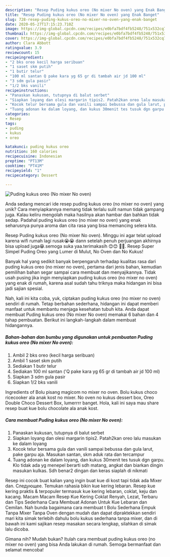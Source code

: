 ```yaml
---
description: "Resep Puding kukus oreo (No mixer No oven) yang Enak Banget"
title: "Resep Puding kukus oreo (No mixer No oven) yang Enak Banget"
slug: 728-resep-puding-kukus-oreo-no-mixer-no-oven-yang-enak-banget
date: 2020-05-27T17:15:23.710Z
image: https://img-global.cpcdn.com/recipes/e0bfa7bdf4fb5248/751x532cq70/puding-kukus-oreo-no-mixer-no-oven-foto-resep-utama.jpg
thumbnail: https://img-global.cpcdn.com/recipes/e0bfa7bdf4fb5248/751x532cq70/puding-kukus-oreo-no-mixer-no-oven-foto-resep-utama.jpg
cover: https://img-global.cpcdn.com/recipes/e0bfa7bdf4fb5248/751x532cq70/puding-kukus-oreo-no-mixer-no-oven-foto-resep-utama.jpg
author: Clara Abbott
ratingvalue: 3.9
reviewcount: 15
recipeingredient:
- "2 bks oreo kecil harga seribuan"
- "1 saset skm putih"
- "1 butir telur"
- "100 ml santan Q pake kara yg 65 gr di tambah air jd 100 ml"
- "3 sdm gula pasir"
- "1/2 bks vanili"
recipeinstructions:
- "Panaskan kukusan, tutupnya di balut serbet"
- "Siapkan loyang dan olesi margarin tipis2. Patah2kan oreo lalu masukan ke dalam loyang"
- "Kocok telur bersama gula dan vanili sampai bebussa dan gula larut, pake garpu aja. Masukan santan, skm aduk rata dan tercampur"
- "Tuang adonan ke dalam loyang, dan kukus 30menit tes tusuk dgn garpu. Klo tidak ada yg menepel berarti sdh matang, angkat dan biarkan dingin masukan kulkas. Sdh benar2 dingan dan keras siaplah di nikmati"
categories:
- Resep
tags:
- puding
- kukus
- oreo

katakunci: puding kukus oreo 
nutrition: 160 calories
recipecuisine: Indonesian
preptime: "PT13M"
cooktime: "PT41M"
recipeyield: "1"
recipecategory: Dessert

---
```



![Puding kukus oreo (No mixer No oven)](https://img-global.cpcdn.com/recipes/e0bfa7bdf4fb5248/751x532cq70/puding-kukus-oreo-no-mixer-no-oven-foto-resep-utama.jpg)

Anda sedang mencari ide resep puding kukus oreo (no mixer no oven) yang unik? Cara menyiapkannya memang tidak terlalu sulit namun tidak gampang juga. Kalau keliru mengolah maka hasilnya akan hambar dan bahkan tidak sedap. Padahal puding kukus oreo (no mixer no oven) yang enak seharusnya punya aroma dan cita rasa yang bisa memancing selera kita.

Resep Puding kukus oreo (No mixer No oven). Minggu ini agar telat upload karena wifi rumah lagi rusak😭😭 dann setelah penuh perjuangan akhirnya bisa upload juga😁.semoga suka yaa.terimakasih 😊😊 🙏🙏. Resep Super Simpel Puding Oreo yang Lumer di Mulut, No Oven dan No Kukus!

Banyak hal yang sedikit banyak berpengaruh terhadap kualitas rasa dari puding kukus oreo (no mixer no oven), pertama dari jenis bahan, kemudian pemilihan bahan segar sampai cara membuat dan menyajikannya. Tidak usah pusing jika ingin menyiapkan puding kukus oreo (no mixer no oven) yang enak di rumah, karena asal sudah tahu triknya maka hidangan ini bisa jadi sajian spesial.


Nah, kali ini kita coba, yuk, ciptakan puding kukus oreo (no mixer no oven) sendiri di rumah. Tetap berbahan sederhana, hidangan ini dapat memberi manfaat untuk membantu menjaga kesehatan tubuh kita. Anda dapat membuat Puding kukus oreo (No mixer No oven) memakai 6 bahan dan 4 tahap pembuatan. Berikut ini langkah-langkah dalam membuat hidangannya.

<!--inarticleads1-->

##### Bahan-bahan dan bumbu yang digunakan untuk pembuatan Puding kukus oreo (No mixer No oven):

1. Ambil 2 bks oreo (kecil harga seribuan)
1. Ambil 1 saset skm putih
1. Sediakan 1 butir telur
1. Sediakan 100 ml santan (&#39;Q pake kara yg 65 gr di tambah air jd 100 ml)
1. Siapkan 3 sdm gula pasir
1. Siapkan 1/2 bks vanili


Ingredients of Bolu pisang magicom no mixer no oven. Bolu kukus choco ricecooker ala anak kost no mixer. No oven no kukus dessert box, Oreo Double Choco Dessert Box, lumerrrr banget. Hola, kali ini saya mau share resep buat kue bolu chocolate ala anak kost. 

<!--inarticleads2-->

##### Cara membuat Puding kukus oreo (No mixer No oven):

1. Panaskan kukusan, tutupnya di balut serbet
1. Siapkan loyang dan olesi margarin tipis2. Patah2kan oreo lalu masukan ke dalam loyang
1. Kocok telur bersama gula dan vanili sampai bebussa dan gula larut, pake garpu aja. Masukan santan, skm aduk rata dan tercampur
1. Tuang adonan ke dalam loyang, dan kukus 30menit tes tusuk dgn garpu. Klo tidak ada yg menepel berarti sdh matang, angkat dan biarkan dingin masukan kulkas. Sdh benar2 dingan dan keras siaplah di nikmati


Resep ini cocok buat kalian yang ingin buat kue di kost tapi tidak ada Mixer dan. Следующее. Temukan rahasia bikin kue kering lebaran. Resep kue kering praktis &amp; terpopuler termasuk kue kering lebaran, coklat, keju dan kacang. Macam Macam Resep Kue Kering Coklat Renyah, Lezat, Terbaru dan Tips Sederhana Cara Membuat Adonan Untuk Kue Lebaran dan Cemilan. Nah bunda bagaimana cara membuat t Bolu Sederhana Empuk Tanpa Mixer Tanpa Oven dengan mudah dan dapat dipraktekkan sendiri mari kita simak terlebih dahulu bolu kukus sederhana tanpa mixer, dan di bawah ini kami sajikan resep masakan secara lengkap, silahkan di simak lalu dicoba. 

Gimana nih? Mudah bukan? Itulah cara membuat puding kukus oreo (no mixer no oven) yang bisa Anda lakukan di rumah. Semoga bermanfaat dan selamat mencoba!
